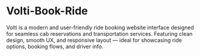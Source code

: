 # Volti-Book-Ride
Volti is a modern and user-friendly ride booking website interface designed for seamless cab reservations and transportation services. Featuring clean design, smooth UX, and responsive layout — ideal for showcasing ride options, booking flows, and driver info.
